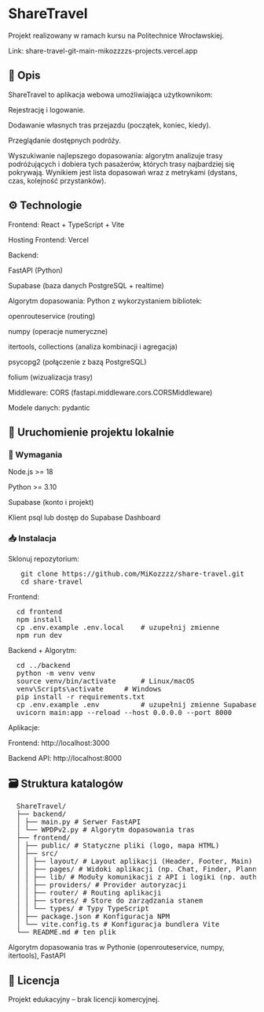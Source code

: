 # ShareTravel


Projekt realizowany w ramach kursu na Politechnice Wrocławskiej.

Link: share-travel-git-main-mikozzzzs-projects.vercel.app

## 📌 Opis

ShareTravel to aplikacja webowa umożliwiająca użytkownikom:

Rejestrację i logowanie.

Dodawanie własnych tras przejazdu (początek, koniec, kiedy).

Przeglądanie dostępnych podróży.

Wyszukiwanie najlepszego dopasowania: algorytm analizuje trasy podróżujących i dobiera tych pasażerów, których trasy najbardziej się pokrywają. Wynikiem jest lista dopasowań wraz z metrykami (dystans, czas, kolejność przystanków).

## ⚙️ Technologie

Frontend: React + TypeScript + Vite

Hosting Frontend: Vercel

Backend:

FastAPI (Python)

Supabase (baza danych PostgreSQL + realtime)

Algorytm dopasowania: Python z wykorzystaniem bibliotek:

openrouteservice (routing)

numpy (operacje numeryczne)

itertools, collections (analiza kombinacji i agregacja)

psycopg2 (połączenie z bazą PostgreSQL)

folium (wizualizacja trasy)

Middleware: CORS (fastapi.middleware.cors.CORSMiddleware)

Modele danych: pydantic

## 🚀 Uruchomienie projektu lokalnie

### 🔧 Wymagania

Node.js >= 18

Python >= 3.10

Supabase (konto i projekt)

Klient psql lub dostęp do Supabase Dashboard

### 📥 Instalacja

Sklonuj repozytorium:
<pre>
   git clone https://github.com/MiKozzzz/share-travel.git
   cd share-travel </pre>

Frontend:
<pre>
  cd frontend
  npm install
  cp .env.example .env.local    # uzupełnij zmienne
  npm run dev </pre>

Backend + Algorytm:
<pre>
  cd ../backend
  python -m venv venv
  source venv/bin/activate      # Linux/macOS
  venv\Scripts\activate     # Windows
  pip install -r requirements.txt
  cp .env.example .env          # uzupełnij zmienne Supabase i DB
  uvicorn main:app --reload --host 0.0.0.0 --port 8000 </pre>

Aplikacje:

Frontend: http://localhost:3000

Backend API: http://localhost:8000

## 🗃️ Struktura katalogów
<pre>
  ShareTravel/ 
  ├── backend/ 
  │ ├── main.py # Serwer FastAPI 
  │ └── WPDPv2.py # Algorytm dopasowania tras 
  ├── frontend/ 
  │ ├── public/ # Statyczne pliki (logo, mapa HTML) 
  │ ├── src/ 
  │ │ ├── layout/ # Layout aplikacji (Header, Footer, Main)
  │ │ ├── pages/ # Widoki aplikacji (np. Chat, Finder, Planner)
  │ │ ├── lib/ # Moduły komunikacji z API i logiki (np. auth.ts, supabase.ts)
  │ │ ├── providers/ # Provider autoryzacji
  │ │ ├── router/ # Routing aplikacji
  │ │ ├── stores/ # Store do zarządzania stanem 
  │ │ └── types/ # Typy TypeScript
  │ ├── package.json # Konfiguracja NPM
  │ └── vite.config.ts # Konfiguracja bundlera Vite
  └── README.md # ten plik</pre>

Algorytm dopasowania tras w Pythonie (openrouteservice, numpy, itertools), FastAPI

## 📄 Licencja

Projekt edukacyjny – brak licencji komercyjnej.
